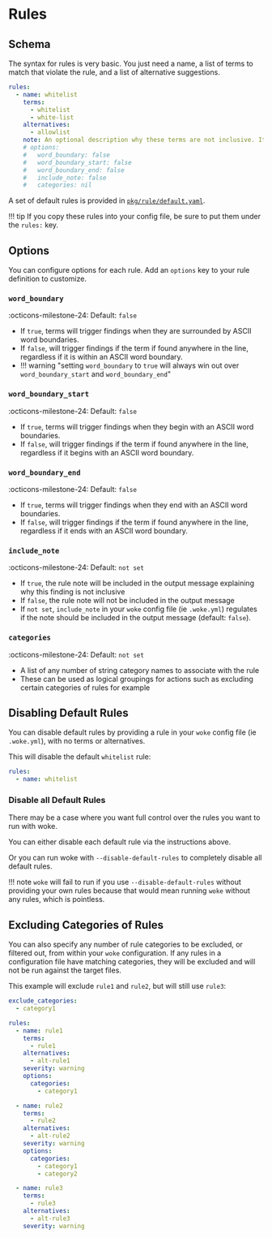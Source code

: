 # Rules

## Schema

The syntax for rules is very basic. You just need a name, a list of terms to match that violate the rule,
and a list of alternative suggestions.

```yaml
rules:
  - name: whitelist
    terms:
      - whitelist
      - white-list
    alternatives:
      - allowlist
    note: An optional description why these terms are not inclusive. It can be optionally included in the output message.
    # options:
    #   word_boundary: false
    #   word_boundary_start: false
    #   word_boundary_end: false
    #   include_note: false
    #   categories: nil
```

A set of default rules is provided in [`pkg/rule/default.yaml`]({{config.repo_url}}blob/main/pkg/rule/default.yaml).

!!! tip
    If you copy these rules into your config file, be sure to put them under the `rules:` key.

## Options

You can configure options for each rule. Add an `options` key to your rule definition to customize.

### `word_boundary`

:octicons-milestone-24: Default: `false`

* If `true`, terms will trigger findings when they are surrounded by ASCII word boundaries.
* If `false`, will trigger findings if the term if found anywhere in the line, regardless if it is within an ASCII word boundary.
* !!! warning "setting `word_boundary` to `true` will always win out over `word_boundary_start` and `word_boundary_end`"

### `word_boundary_start`

:octicons-milestone-24: Default: `false`

* If `true`, terms will trigger findings when they begin with an ASCII word boundaries.
* If `false`, will trigger findings if the term if found anywhere in the line, regardless if it begins with an ASCII word boundary.

### `word_boundary_end`

:octicons-milestone-24: Default: `false`

* If `true`, terms will trigger findings when they end with an ASCII word boundaries.
* If `false`, will trigger findings if the term if found anywhere in the line, regardless if it ends with an ASCII word boundary.

### `include_note`

:octicons-milestone-24: Default: `not set`

* If `true`, the rule note will be included in the output message explaining why this finding is not inclusive
* If `false`, the rule note will not be included in the output message
* If `not set`, `include_note` in your `woke` config file (ie `.woke.yml`) regulates if the note should be included in the output message (default: `false`).

### `categories`

:octicons-milestone-24: Default: `not set`

* A list of any number of string category names to associate with the rule
* These can be used as logical groupings for actions such as excluding certain categories of rules for example

## Disabling Default Rules

You can disable default rules by providing a rule in your `woke` config file (ie `.woke.yml`), with no terms or alternatives.

This will disable the default `whitelist` rule:

```yaml
rules:
  - name: whitelist
```

### Disable all Default Rules

There may be a case where you want full control over the rules you want to run with woke.

You can either disable each default rule via the instructions above.

Or you can run woke with `--disable-default-rules` to completely disable all default rules.

!!! note
    `woke` will fail to run if you use `--disable-default-rules` without providing your own rules
    because that would mean running `woke` without any rules, which is pointless.

## Excluding Categories of Rules

You can also specify any number of rule categories to be excluded, or filtered out, from within your `woke` configuration. If any rules in a configuration file have matching categories, they will be excluded and will not be run against the target files.

This example will exclude `rule1` and `rule2`, but will still use `rule3`:

```yaml
exclude_categories:
  - category1

rules:
  - name: rule1
    terms:
      - rule1
    alternatives:
      - alt-rule1
    severity: warning
    options:
      categories:
        - category1

  - name: rule2
    terms:
      - rule2
    alternatives:
      - alt-rule2
    severity: warning
    options:
      categories:
        - category1
        - category2

  - name: rule3
    terms:
      - rule3
    alternatives:
      - alt-rule3
    severity: warning
```
